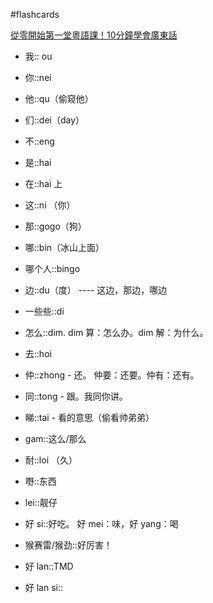 #flashcards 

[從零開始第一堂粵語課！10分鐘學會廣東話](https://youtu.be/KI5bKz68_Hk) 
- 我:: ou
<!--SR:!2026-03-17,624,250-->
- 你::nei
<!--SR:!2024-08-26,56,250-->
- 他::qu（偷窥他）
<!--SR:!2024-07-25,24,250-->
- 们::dei（day）
<!--SR:!2025-02-24,159,250-->
- 不::eng
<!--SR:!2024-07-21,20,250-->
- 是::hai
<!--SR:!2025-10-08,572,250-->
- 在::hai 上
<!--SR:!2024-07-24,23,250-->
- 这::ni （你）
<!--SR:!2024-08-28,58,250-->
- 那::gogo（狗）
<!--SR:!2024-09-12,52,250-->
- 哪::bin（冰山上面）
<!--SR:!2024-09-06,67,250-->
- 哪个人::bingo
<!--SR:!2024-07-25,24,250-->
- 边::du（度） ---- 这边，那边，哪边
<!--SR:!2024-07-23,22,250-->
- 一些些::di
<!--SR:!2024-07-23,22,250-->
- 怎么::dim.  dim 算：怎么办。dim 解：为什么。
<!--SR:!2025-10-20,584,250-->
- 去::hoi
<!--SR:!2024-12-10,67,250-->
- 仲::zhong - 还。   仲要：还要。仲有：还有。
<!--SR:!2024-08-14,44,250-->
- 同::tong - 跟。我同你讲。
<!--SR:!2024-07-23,22,250-->
- 睇::tai - 看的意思（偷看帅弟弟）
<!--SR:!2024-09-03,64,250-->
- gam::这么/那么
<!--SR:!2024-08-27,57,250-->
- 耐::loi （久）
<!--SR:!2024-08-24,54,250-->
- 嘢::东西
<!--SR:!2025-03-31,178,250-->
- lei::靓仔
<!--SR:!2025-02-23,142,250-->
- 好 si::好吃。   好 mei：味，好 yang：喝
<!--SR:!2024-11-29,56,250-->
- 猴赛雷/猴劲::好厉害！
<!--SR:!2024-08-18,48,250-->
- 好 lan::TMD
<!--SR:!2024-10-11,59,250-->
- 好 lan si::
<!--SR:!2024-08-28,58,250-->

